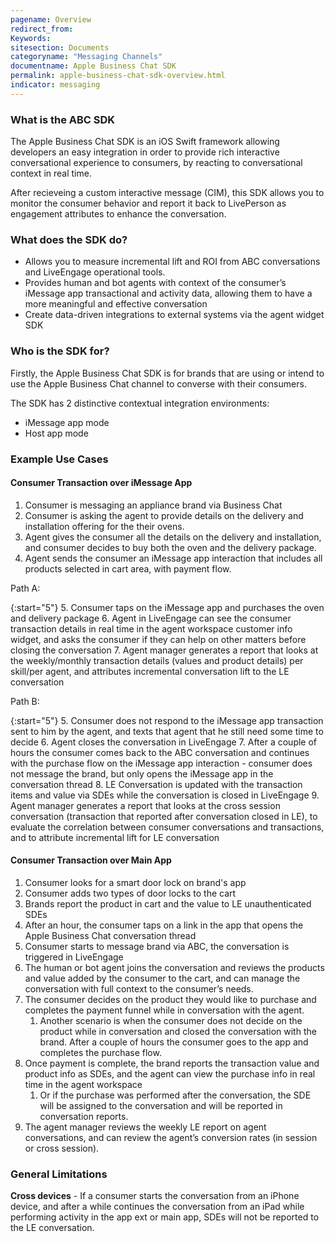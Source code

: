 ```yaml
---
pagename: Overview
redirect_from:
Keywords:
sitesection: Documents
categoryname: "Messaging Channels"
documentname: Apple Business Chat SDK
permalink: apple-business-chat-sdk-overview.html
indicator: messaging
---
```


### What is the ABC SDK

The Apple Business Chat SDK is an iOS Swift framework allowing developers an easy integration in order to provide rich interactive conversational experience to consumers, by reacting to conversational context in real time.

After recieveing a custom interactive message (CIM), this SDK allows you to monitor the consumer behavior and report it back to LivePerson as engagement attributes to enhance the conversation.

### What does the SDK do?

- Allows you to measure incremental lift and ROI from ABC conversations and LiveEngage operational tools.  
- Provides human and bot agents with context of the consumer’s iMessage app transactional and activity data, allowing them to have a more meaningful and effective conversation
- Create data-driven integrations to external systems via the agent widget SDK

### Who is the SDK for?

Firstly, the Apple Business Chat SDK is for brands that are using or intend to use the Apple Business Chat channel to converse with their consumers.

The SDK has 2 distinctive contextual integration environments:
  - iMessage app mode
  - Host app mode

<!--


Brands using Apple Business Chat to connect with their consumers can now gather more interactional and activity context on the consumer with the Apple Business Chat. Brands using Business Chat are using the native Custom Interactive Message (iMessage apps) to enrich the consumer experience with conversational apps to allow for more transactions to occur during the brand to consumer connection. To fully enrich the consumer conversational interactions, brands are also looking to pass the iMessage apps user transaction or activities events to LiveEngage, to allow bots and agents to gather the consumer information required to manage a contextual and knowledgeable conversation with the consumer, in run time conversation. Brands should also be able to look at historical data to analyze the business activities and transactions that lifts the conversions rates and business goals.    


Liveperson ABC SDK goal is to provide integration solutions for iOS apps (Host & iMessage app/ Extension) with LiveEngage platform. 
After sending a custom interactive message (CIM), this SDK will allows you to enhance the conversation by reporing any of the supported consumer behavior/SDEs, as [engagement attributes](engagement-attributes-types-of-engagement-attributes.html) to the Liveengage platform:  

### What Problem does the SDK solve

- **Real time transaction and activities events (SDEs)** - Bots and agents cannot react to real time activities or transactions of consumers they're conversing with. They are kept blind to the conversation context, and therefore cannot manage the conversation with the expected context and knowledge. 
- **Historical transactions and activities analytics (SDEs)** -  Brands can’t report to LE on transaction or activities that happened during the Business Chat conversation, which creates a problem for brands that are looking to measure ROI, incremental lift and business conversation correlated to the ABC conversations. Brands can’t answer the basic  question of “did LE help me reach my business goals?”.

### Benefits of using the SDK



### Included Functionality

By leveraging LivePerson's APIs ([Monitoring](monitoring-api-overview.html) and [Engagement Attribute API](engagement-attributes-api-overview.html) among others), this SDK is able to provide the following functionality:

- Report Engagement Attributes back to the LiveEngage conversation
- Notify human and bot agents whether an iMessage app is installed via an SDE, once a ‘Welcome bubble’ message type is sent to an iOS device.* (Auto triggered SDEs)
- Enabling textual context for outgoing Interactive messages to be presented on Agent Console. * 
- How to implement Custom Reply Message

-->

### Example Use Cases

#### Consumer Transaction over iMessage App

1. Consumer is messaging an appliance brand via Business Chat 
2. Consumer is asking the agent to provide details on the delivery and installation offering for the their ovens.
3. Agent gives the consumer all the details on the delivery and installation, and consumer decides to buy both the oven and the delivery package. 
4. Agent sends the consumer an iMessage app interaction that includes all products selected in cart area, with payment flow.

Path A:

{:start="5"}
5. Consumer taps on the iMessage app and purchases the oven and delivery package 
6. Agent in LiveEngage can see the consumer transaction details in real time in the agent workspace customer info widget, and asks the consumer if they can help on other matters before closing the conversation 
7. Agent manager generates a report that looks at the weekly/monthly transaction details (values and product details) per skill/per agent, and attributes incremental conversation lift to the LE conversation 

Path B:

{:start="5"}
5. Consumer does not respond to the iMessage app transaction sent to him by the agent, and texts that agent that he still need some time to decide
6. Agent closes the conversation in LiveEngage 
7. After a couple of hours the consumer comes back to the ABC conversation and continues with the purchase flow on the iMessage app interaction - consumer does not message the brand, but only opens the iMessage app in the conversation thread 
8. LE Conversation is updated with the transaction items and value via SDEs while the conversation is closed in LiveEngage 
9. Agent manager generates a report that looks at the cross session conversation (transaction that reported after conversation closed in LE), to evaluate the correlation between consumer conversations and transactions, and to attribute incremental lift for LE conversation 

#### Consumer Transaction over Main App

1. Consumer looks for a smart door lock on brand's app
2. Consumer adds two types of door locks to the cart 
3. Brands report the product in cart and the value to LE unauthenticated SDEs
4. After an hour, the consumer taps on a link in the app that opens the Apple Business Chat conversation thread 
5. Consumer starts to message brand via ABC, the conversation is triggered in LiveEngage 
6. The human or bot agent joins the conversation and reviews the products and value added by the consumer to the cart, and can manage the conversation with full context to the consumer’s needs. 
7. The consumer decides on the product they would like to purchase and completes the payment funnel while in conversation with the agent.
    1. Another scenario is when the consumer does not decide on the product while in conversation and closed the conversation with the brand. After a couple of hours the consumer goes to the app and completes the purchase flow. 
8. Once payment is complete, the brand reports the transaction value and product info as SDEs, and the agent can view the purchase info in real time in the agent workspace 
    1. Or if the purchase was performed after the conversation, the SDE will be assigned to the conversation and will be reported in conversation reports. 
9. The agent manager reviews the weekly LE report on agent conversations, and can review the agent’s conversion rates (in session or cross session). 


### General Limitations

**Cross devices** - If a consumer starts the conversation from an iPhone device, and after a while continues the conversation from an iPad while performing activity in the app ext or main app, SDEs will not be reported to the LE conversation.

